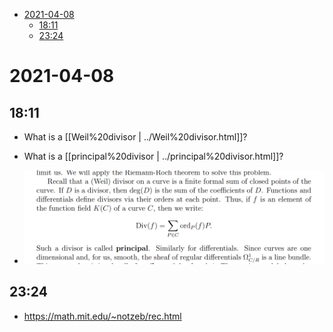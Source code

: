 -   [2021-04-08](#section)
    -   [18:11](#section-1)
    -   [23:24](#section-2)














2021-04-08
==========

18:11
-----

-   What is a [[Weil%20divisor | ../Weil%20divisor.html]]?

-   What is a [[principal%20divisor | ../principal%20divisor.html]]?

-   ![Weil Divisors](_attachments/image_2021-04-08-18-11-10.png)

23:24
-----

-   <https://math.mit.edu/~notzeb/rec.html>

